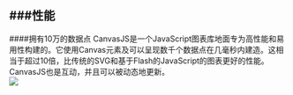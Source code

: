 ###性能
------
####拥有10万的数据点
CanvasJS是一个JavaScript图表库地面专为高性能和易用性构建的。它使用Canvas元素及可以呈现数千个数据点在几毫秒内建造。这相当于超过10倍，比传统的SVG和基于Flash的JavaScript的图表更好的性能。CanvasJS也是互动，并且可以被动态地更新。  
![](http://7xi72v.com1.z0.glb.clouddn.com/QQ%E6%88%AA%E5%9B%BE20160307155242.png)